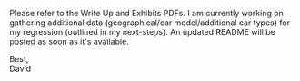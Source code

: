 Please refer to the Write Up and Exhibits PDFs. I am currently working on gathering additional data (geographical/car model/additional car types) for my regression (outlined in my next-steps). An updated README will be posted as soon as it's available.

Best, <br>
David
